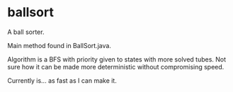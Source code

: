 # ballsort
A ball sorter.

Main method found in BallSort.java.

Algorithm is a BFS with priority given to states with more solved tubes.
Not sure how it can be made more deterministic without compromising speed.

Currently is... as fast as I can make it.
